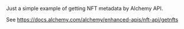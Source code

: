 Just a simple example of getting NFT metadata by Alchemy API.

See
https://docs.alchemy.com/alchemy/enhanced-apis/nft-api/getnfts
